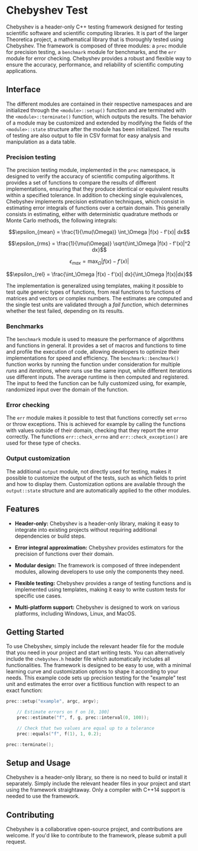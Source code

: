 # Chebyshev Test
Chebyshev is a header-only C++ testing framework designed for testing scientific software and scientific computing libraries. It is part of the larger Theoretica project, a mathematical library that is thoroughly tested using Chebyshev. The framework is composed of three modules: a `prec` module for precision testing, a `benchmark` module for benchmarks, and the `err` module for error checking. Chebyshev provides a robust and flexible way to ensure the accuracy, performance, and reliability of scientific computing applications.


## Interface
The different modules are contained in their respective namespaces and are initialized through the `<module>::setup()` function and are terminated with the `<module>::terminate()` function, which outputs the results. The behavior of a module may be customized and extended by modifying the fields of the `<module>::state` structure after the module has been initialized. The results of testing are also output to file in CSV format for easy analysis and manipulation as a data table.


### Precision testing
The precision testing module, implemented in the `prec` namespace, is designed to verify the accuracy of scientific computing algorithms. It provides a set of functions to compare the results of different implementations, ensuring that they produce identical or equivalent results within a specified tolerance. In addition to checking single equivalences, Chebyshev implements precision estimation techniques, which consist in estimating error integrals of functions over a certain domain. This generally consists in estimating, either with deterministic quadrature methods or Monte Carlo methods, the following integrals:

$$\epsilon_{mean} = \frac{1}{\mu(\Omega)} \int_\Omega |f(x) - f'(x)| dx$$

$$\epsilon_{rms} = \frac{1}{\mu(\Omega)} \sqrt{\int_\Omega |f(x) - f'(x)|^2 dx}$$

$$\epsilon_{max} = \max_{\Omega} |f(x) - f'(x)|$$

$$\epsilon_{rel} = \frac{\int_\Omega |f(x) - f'(x)| dx}{\int_\Omega |f(x)|dx}$$

The implementation is generalized using templates, making it possible to test quite generic types of functions, from real functions to functions of matrices and vectors or complex numbers. The estimates are computed and the single test units are validated through a _fail function_, which determines whether the test failed, depending on its results.


### Benchmarks
The `benchmark` module is used to measure the performance of algorithms and functions in general. It provides a set of macros and functions to time and profile the execution of code, allowing developers to optimize their implementations for speed and efficiency. The `benchmark::benchmark()` function works by running the function under consideration for multiple _runs_ and _iterations_, where runs use the same input, while different iterations use different inputs. The average runtime is then computed and registered. The input to feed the function can be fully customized using, for example, randomized input over the domain of the function.


### Error checking
The `err` module makes it possible to test that functions correctly set `errno` or throw exceptions. This is achieved for example by calling the functions with values outside of their domain, checking that they report the error correctly. The functions `err::check_errno` and `err::check_exception()` are used for these type of checks.


### Output customization
The additional `output` module, not directly used for testing, makes it possible to customize the output of the tests, such as which fields to print and how to display them. Customization options are available through the `output::state` structure and are automatically applied to the other modules.


## Features
- **Header-only:** Chebyshev is a header-only library, making it easy to integrate into existing projects without requiring additional dependencies or build steps.

- **Error integral approximation:** Chebyshev provides estimators for the precision of functions over their domain.

- **Modular design:** The framework is composed of three independent modules, allowing developers to use only the components they need.

- **Flexible testing:** Chebyshev provides a range of testing functions and is implemented using templates, making it easy to write custom tests for specific use cases.

- **Multi-platform support:** Chebyshev is designed to work on various platforms, including Windows, Linux, and MacOS.


## Getting Started
To use Chebyshev, simply include the relevant header file for the module that you need in your project and start writing tests. You can alternatively include the `chebyshev.h` header file which automatically includes all functionalities. The framework is designed to be easy to use, with a minimal learning curve and customization options to shape it according to your needs. This example code sets up precision testing for the "example" test unit and estimates the error over a fictitious function with respect to an exact function:

```c
prec::setup("example", argc, argv);

	// Estimate errors on f on [0, 100]
	prec::estimate("f", f, g, prec::interval(0, 100));

	// Check that two values are equal up to a tolerance
	prec::equals("f", f(1), 1, 0.2);

prec::terminate();
```

## Setup and Usage
Chebyshev is a header-only library, so there is no need to build or install it separately. Simply include the relevant header files in your project and start using the framework straightaway. Only a compiler with C++14 support is needed to use the framework.


## Contributing
Chebyshev is a collaborative open-source project, and contributions are welcome. If you'd like to contribute to the framework, please submit a pull request.
